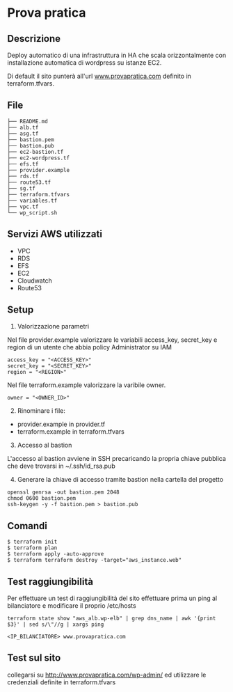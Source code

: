 # Prova pratica

## Descrizione
Deploy automatico di una infrastruttura in HA che scala orizzontalmente con installazione automatica di wordpress su istanze EC2.

Di default il sito punterà all'url www.provapratica.com definito in terraform.tfvars.

## File
```
├── README.md
├── alb.tf
├── asg.tf
├── bastion.pem
├── bastion.pub
├── ec2-bastion.tf
├── ec2-wordpress.tf
├── efs.tf
├── provider.example
├── rds.tf
├── route53.tf
├── sg.tf
├── terraform.tfvars
├── variables.tf
├── vpc.tf
└── wp_script.sh
```

## Servizi AWS utilizzati

* VPC
* RDS
* EFS
* EC2
* Cloudwatch
* Route53

## Setup
1. Valorizzazione parametri

Nel file provider.example valorizzare le variabili access_key, secret_key e region di un utente che abbia policy Administrator su IAM 
```
access_key = "<ACCESS_KEY>"
secret_key = "<SECRET_KEY>"
region = "<REGION>"
```

Nel file terraform.example valorizzare la varibile owner.
```
owner = "<OWNER_ID>"
```

2. Rinominare i file:
* provider.example in provider.tf 
* terraform.example in terraform.tfvars

3. Accesso al bastion

L'accesso al bastion avviene in SSH precaricando la propria chiave pubblica che deve trovarsi in ~/.ssh/id_rsa.pub

4. Generare la chiave di accesso tramite bastion nella cartella del progetto
```
openssl genrsa -out bastion.pem 2048
chmod 0600 bastion.pem
ssh-keygen -y -f bastion.pem > bastion.pub 
```

## Comandi
```
$ terraform init
$ terraform plan 
$ terraform apply -auto-approve
$ terraform terraform destroy -target="aws_instance.web"
```

## Test raggiungibilità
Per effettuare un test di raggiungibilità del sito effettuare prima un ping al bilanciatore e modificare il proprio /etc/hosts
```
terraform state show "aws_alb.wp-elb" | grep dns_name | awk '{print $3}' | sed s/\"//g | xargs ping
```

```
<IP_BILANCIATORE> www.provapratica.com
```

## Test sul sito
collegarsi su http://www.provapratica.com/wp-admin/ ed utilizzare le credenziali definite in terraform.tfvars
